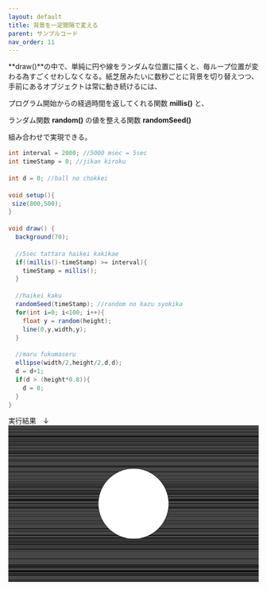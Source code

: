 ```yaml
---
layout: default
title: 背景を一定間隔で変える
parent: サンプルコード
nav_order: 11
---
```


**draw()**の中で、単純に円や線をランダムな位置に描くと、毎ループ位置が変わる為すごくせわしなくなる。紙芝居みたいに数秒ごとに背景を切り替えつつ、手前にあるオブジェクトは常に動き続けるには、

プログラム開始からの経過時間を返してくれる関数 **millis()** と、

ランダム関数 **random()** の値を整える関数 **randomSeed()**

組み合わせで実現できる。

```java
int interval = 2000; //5000 msec = 5sec
int timeStamp = 0; //jikan kiroku

int d = 0; //ball no chokkei

void setup(){
 size(800,500);
}

void draw() {
  background(70);

  //5sec tattara haikei kakikae
  if((millis()-timeStamp) >= interval){
    timeStamp = millis();
  }

  //haikei kaku
  randomSeed(timeStamp); //random no kazu syokika
  for(int i=0; i<100; i++){
    float y = random(height);
    line(0,y,width,y);
  }

  //maru fukumaseru
  ellipse(width/2,height/2,d,d);
  d = d+1;
  if(d > (height*0.8)){
    d = 0;
  }
}
```

実行結果　↓
<img src="assets/millis_sample.png" alt="hi" class="inline"/>
